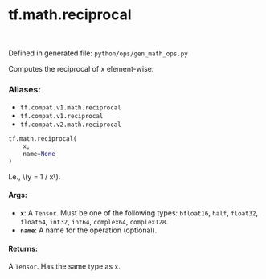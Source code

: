 <div itemscope itemtype="http://developers.google.com/ReferenceObject">
<meta itemprop="name" content="tf.math.reciprocal" />
<meta itemprop="path" content="Stable" />
</div>

# tf.math.reciprocal

<!-- Insert buttons -->

<table class="tfo-notebook-buttons tfo-api" align="left">
</table>

Defined in generated file: `python/ops/gen_math_ops.py`



<!-- Start diff -->
Computes the reciprocal of x element-wise.

### Aliases:

* `tf.compat.v1.math.reciprocal`
* `tf.compat.v1.reciprocal`
* `tf.compat.v2.math.reciprocal`


``` python
tf.math.reciprocal(
    x,
    name=None
)
```



<!-- Placeholder for "Used in" -->

I.e., \\(y = 1 / x\\).

#### Args:


* <b>`x`</b>: A `Tensor`. Must be one of the following types: `bfloat16`, `half`, `float32`, `float64`, `int32`, `int64`, `complex64`, `complex128`.
* <b>`name`</b>: A name for the operation (optional).


#### Returns:

A `Tensor`. Has the same type as `x`.
